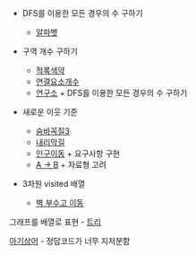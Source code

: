 - DFS를 이용한 모든 경우의 수 구하기 
   - [알파벳](/CodingTest/DFS&BFS/124개/1987번_알파벳.md)

- 구역 개수 구하기
   - [적록색약](/CodingTest/DFS&BFS/124개/10026번_적록색약.md)
   - [연결요소개수](/CodingTest/DFS&BFS/124개/11724번_연결요소개수.md)
   - [연구소](/CodingTest/DFS&BFS/124개/14502번_연구소.md) + DFS를 이용한 모든 경우의 수 구하기 

- 새로운 이웃 기준 
   - [숨바꼭질3](/CodingTest/DFS&BFS/124개/13549번_숨바꼭질3.md)
   - [내리막길](/CodingTest/DFS&BFS/124개/1520번_내리막길.md)
   - [인구이동](/CodingTest/DFS&BFS/124개/16234번_인구이동.md) + 요구사항 구현 
   - [A → B](/CodingTest/DFS&BFS/124개/16953번_A→B.md) + 자료형 고려

- 3차원 visited 배열 
   - [벽 부수고 이동](/CodingTest/DFS&BFS/124개/2206번_벽부수고이동.md)

그래프를 배열로 표현 - [트리](/CodingTest/DFS&BFS/124개/1068번_트리.md)

[아기상어](/CodingTest/DFS&BFS/124개/16236번_아기상어.md) - 정답코드가 너무 지저분함
